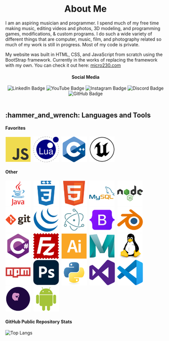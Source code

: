 <div id="header" align="center">
    <h1>About Me</h1>
</div>

<p>I am an aspiring musician and programmer. I spend much of my free time making music, editing videos and photos, 3D modeling, and programming games, modifications, & custom programs. I do such a wide variety of different things that are computer, music, film, and photography related so much of my work is still in progress. Most of my code is private.</p>

<p>My website was built in HTML, CSS, and JavaScript from scratch using the BootStrap framework. Currently in the works of replacing the framework with my own. You can check it out here: <span><a href="https://micro230.com">micro230.com</a></span></p>

<div id="socials" align="center">
    <h4>Social Media</h4>
    <div id="badges">
        <img src="https://img.shields.io/badge/LinkedIn-blue?style=for-the-badge&logo=linkedin&logoColor=white" alt="LinkedIn Badge"/>
        <img src="https://img.shields.io/badge/YouTube-red?style=for-the-badge&logo=youtube&logoColor=white" alt="YouTube Badge"/>
        <img src="https://img.shields.io/badge/instagram-white?style=for-the-badge&logo=instagram&logoColor=purple" alt="Instagram Badge"/>
        <img src="https://img.shields.io/badge/discord-purple?style=for-the-badge&logo=discord&logoColor=white" alt="Discord Badge"/>
        <img src="https://img.shields.io/badge/github-grey?style=for-the-badge&logo=github&logoColor=white" alt="GitHub Badge"/>
    </div>
    <img src="https://komarev.com/ghpvc/?username=Micro230&style=flat-square&color=blue" alt=""/>
</div>

<div id="languages" align="left">
    <h2>:hammer_and_wrench: Languages and Tools</h2>
    <h4>Favorites</h4>
    <div>
        <img src="https://github.com/devicons/devicon/blob/master/icons/javascript/javascript-original.svg" title="JavaScript" alt="JavaScript" width="80" height="80"/>&nbsp;
        <img src="https://github.com/devicons/devicon/blob/master/icons/lua/lua-original.svg" title="LUA" alt="LUA" width="80" height="80"/>&nbsp;
        <img src="https://github.com/devicons/devicon/blob/master/icons/cplusplus/cplusplus-original.svg" title="C++" alt="C++" width="80" height="80"/>&nbsp;
        <img src="https://github.com/devicons/devicon/blob/master/icons/unrealengine/unrealengine-original.svg" title="Unreal Engine" alt="Unreal Engine" width="80" height="80"/>&nbsp;
    </div>
    <h4>Other</h4>
    <div>
      <img src="https://github.com/devicons/devicon/blob/master/icons/java/java-original-wordmark.svg" title="Java" alt="Java" width="80" height="80"/>&nbsp;
      <img src="https://github.com/devicons/devicon/blob/master/icons/css3/css3-plain-wordmark.svg"  title="CSS3" alt="CSS" width="80" height="80"/>&nbsp;
      <img src="https://github.com/devicons/devicon/blob/master/icons/html5/html5-original.svg" title="HTML5" alt="HTML" width="80" height="80"/>&nbsp;
      <img src="https://github.com/devicons/devicon/blob/master/icons/mysql/mysql-original-wordmark.svg" title="MySQL"  alt="MySQL" width="80" height="80"/>&nbsp;
      <img src="https://github.com/devicons/devicon/blob/master/icons/nodejs/nodejs-original-wordmark.svg" title="NodeJS" alt="NodeJS" width="80" height="80"/>&nbsp;
      <img src="https://github.com/devicons/devicon/blob/master/icons/git/git-original-wordmark.svg" title="Git" **alt="Git" width="80" height="80"/>&nbsp;
      <img src="https://github.com/devicons/devicon/blob/master/icons/jquery/jquery-original.svg" title="JQuery" **alt="JQuery" width="80" height="80"/>&nbsp;
      <img src="https://github.com/devicons/devicon/blob/master/icons/electron/electron-original.svg" title="Electron" **alt="Electron" width="80" height="80"/>&nbsp;
      <img src="https://github.com/devicons/devicon/blob/master/icons/bootstrap/bootstrap-original.svg" title="Bootstrap" **alt="Bootstrap" width="80" height="80"/>&nbsp;
      <img src="https://github.com/devicons/devicon/blob/master/icons/blender/blender-original.svg" title="Blender" **alt="Blender" width="80" height="80"/>&nbsp;
      <img src="https://github.com/devicons/devicon/blob/master/icons/csharp/csharp-original.svg" title="C#" **alt="C#" width="80" height="80"/>&nbsp;
      <img src="https://github.com/devicons/devicon/blob/master/icons/filezilla/filezilla-plain.svg" title="FileZilla" **alt="FileZilla" width="80" height="80"/>&nbsp;
      <img src="https://github.com/devicons/devicon/blob/master/icons/illustrator/illustrator-plain.svg" title="Illustrator" **alt="Illustrator" width="80" height="80"/>&nbsp;
      <img src="https://github.com/devicons/devicon/blob/master/icons/maya/maya-original.svg" title="Maya" **alt="Maya" width="80" height="80"/>&nbsp;
      <img src="https://github.com/devicons/devicon/blob/master/icons/linux/linux-original.svg" title="Linux" **alt="Linux" width="80" height="80"/>&nbsp;
      <img src="https://github.com/devicons/devicon/blob/master/icons/npm/npm-original-wordmark.svg" title="NPM" **alt="NPM" width="80" height="80"/>&nbsp;
      <img src="https://github.com/devicons/devicon/blob/master/icons/photoshop/photoshop-plain.svg" title="Photoshop" **alt="Photoshop" width="80" height="80"/>&nbsp;
      <img src="https://github.com/devicons/devicon/blob/master/icons/python/python-original.svg" title="Python" **alt="Python" width="80" height="80"/>&nbsp;
      <img src="https://github.com/devicons/devicon/blob/master/icons/visualstudio/visualstudio-plain.svg" title="Visual Studio" **alt="Visual Studio" width="80" height="80"/>&nbsp;
      <img src="https://github.com/devicons/devicon/blob/master/icons/vscode/vscode-original.svg" title="Visual Studio Code" **alt="Visual Studio Code" width="80" height="80"/>&nbsp;
      <img src="https://github.com/devicons/devicon/blob/master/icons/aftereffects/aftereffects-original.svg" title="After Effects" **alt="After Effects" width="80" height="80"/>&nbsp;
      <img src="https://github.com/devicons/devicon/blob/master/icons/android/android-original.svg" title="Android" **alt="Android" width="80" height="80"/>&nbsp;
    </div>
</div>
<h4>GitHub Public Repository Stats</h4>

![Top Langs](https://github-readme-stats.vercel.app/api/top-langs/?username=micro230&layout=donut-vertical)
